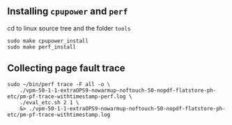 

## Installing `cpupower` and `perf`

cd to linux source tree and the folder `tools`

```shell
sudo make cpupower_install
sudo make perf_install
```

## Collecting page fault trace

```shell
sudo ~/bin/perf trace -F all -o \
	./vpm-50-1-1-extraOPS9-nowarmup-noftouch-50-nopdf-flatstore-ph-etc/pm-pf-trace-withtimestamp-perf.log \
	./eval_etc.sh 2 1 \
	&> ./vpm-50-1-1-extraOPS9-nowarmup-noftouch-50-nopdf-flatstore-ph-etc/pm-pf-trace-withtimestamp.log
```
